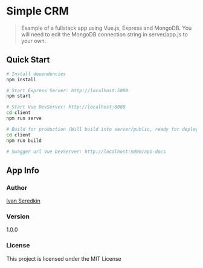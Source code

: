 # Simple CRM

> Example of a fullstack app using Vue.js, Express and MongoDB. You will need to edit the MongoDB connection string in server/app.js to your own.

## Quick Start

```bash
# Install dependencies
npm install

# Start Express Server: http://localhost:5000
npm start

# Start Vue DevServer: http://localhost:8080
cd client
npm run serve

# Build for production (Will build into server/public, ready for deployment)
cd client
npm run build

# Swagger url Vue DevServer: http://localhost:5000/api-docs
```

## App Info

### Author

[Ivan Seredkin](https://www.facebook.com/ivan.seredkin)

### Version

1.0.0

### License

This project is licensed under the MIT License
